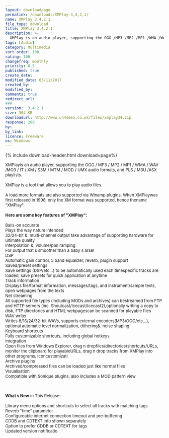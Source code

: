 ```yaml
---
layout: downloadpage
permalink: /downloads/XMPlay-3,4,2,1/
name: XMPlay 3.4.2.1
file_type: download
title: XMPlay 3.4.2.1
description: >-
  XMPlay is an audio player, supporting the OGG /MP3 /MP2 /MP1 /WMA /WAV /MO3 /IT /XM /S3M /MTM /MOD /UMX audio formats
tags: [Audio]
category: Multimedia
sort_order: 100
rating: 100
changefreq: monthly
priority: 0.5
published: true
create_date: 
modified_date: 03/11/2017
created_by: 
modified_by: 
comments: true
redirect_url: 
### 
version:  3.4.2.1
size: 304 KB
downloadurl: http://www.un4seen.co.uk/files/xmplay34.zip
response: 200
by: 
by_link: 
licence: Freeware
os: Windows
---
```


{% include download-header.html download=page%}

<p style="fix-download-text !important">
<p><font size="2"><p>XMPlayis an audio player, supporting the OGG / MP3 / MP2 / MP1 / WMA / WAV /MO3 / IT / XM / S3M / MTM / MOD / UMX audio formats, and PLS / M3U /ASX playlists. <br />
<br />
XMPlay is a tool that allows you to play audio files.<br />
<br />
A load more formats are also supported via Winamp plugins. When XMPlaywas first released in 1998, only the XM format was supported, hence thename "XMPlay".<br />
<br />
<span><strong>Here are some key features of "XMPlay":</strong></span><br />
<br />
Balls-on accurate<br />
Plays the way nature intended <br />
32/24-bit &amp;. multi-channel output take advantage of supporting hardware for ultimate quality <br />
Interpolation &amp;. volume/pan ramping<br />
For output that s smoother than a baby s arse! <br />
DSP<br />
Automatic gain control, 5 band equalizer, reverb, plugin support <br />
Saved/preset settings<br />
Save settings (DSP/etc...) to be automatically used each timespecific tracks are loaded, save presets for quick application at anytime <br />
Track information<br />
Displays file/format information, messages/tags, and instrument/sample texts, open webpages from the texts <br />
Net streaming<br />
All supported file types (including MODs and archives) can bestreamed from FTP and HTTP servers (inc. Shoutcast/Icecast/Icecast2),optionally writing a copy to disk, FTP directories and HTML webpagescan be scanned for playable files <br />
WAV writer<br />
Writes 8/16/24/32-bit WAVs, supports external encoders(MP3/OGG/etc...), optional automatic level normalization, dithering&amp;. noise shaping <br />
Keyboard shortcuts<br />
Fully customizable shortcuts, including global hotkeys <br />
Integration<br />
Open files from Windows Explorer, drag n dropfiles/directories/shortcuts/URLs, monitor the clipboard for playableURLs, drag n drop tracks from XMPlay into other programs, iconcustomizati<br />
Archive plugins<br />
Archived/compressed files can be loaded just like normal files <br />
Visualisation<br />
Compatible with Sonique plugins, also includes a MOD pattern view<br />
</p>
<div class="celltext_big"><br />
<br />
<strong>What s New</strong> in This Release:<br />
<br />
Library menu options and shortcuts to select all tracks with matching tags<br />
Reverb "time" parameter<br />
Configureable internet connection timeout and pre-buffering<br />
CDDB and CDTEXT info shown separately<br />
Option to prefer CDDB or CDTEXT for tags<br />
Updated version notificatio</div></p></p>
